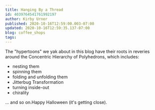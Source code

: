 ```yaml
---
title: Hanging By a Thread
id: 4039764541761992197
author: Kirby Urner
published: 2020-10-16T12:59:00.003-07:00
updated: 2020-10-16T12:59:35.137-07:00
blog: coffee_shops
tags: 
---
```


The "hypertoons" we yak about in this blog have their roots in reveries around the Concentric Hierarchy of Polyhedrons, which includes:

- nesting them
- spinning them
- folding and unfolding them
- Jitterbug Transformation
- turning inside-out
- chirality

... and so on.Happy Halloween (it's getting close).